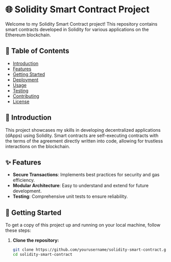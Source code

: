# 🌐 Solidity Smart Contract Project

Welcome to my Solidity Smart Contract project! This repository contains smart contracts developed in Solidity for various applications on the Ethereum blockchain.

## 📖 Table of Contents

- [Introduction](#introduction)
- [Features](#features)
- [Getting Started](#getting-started)
- [Deployment](#deployment)
- [Usage](#usage)
- [Testing](#testing)
- [Contributing](#contributing)
- [License](#license)

## 📝 Introduction

This project showcases my skills in developing decentralized applications (dApps) using Solidity. Smart contracts are self-executing contracts with the terms of the agreement directly written into code, allowing for trustless interactions on the blockchain.

## ✨ Features

- **Secure Transactions**: Implements best practices for security and gas efficiency.
- **Modular Architecture**: Easy to understand and extend for future development.
- **Testing**: Comprehensive unit tests to ensure reliability.

## 🚀 Getting Started

To get a copy of this project up and running on your local machine, follow these steps:

1. **Clone the repository:**

   ```bash
   git clone https://github.com/yourusername/solidity-smart-contract.git
   cd solidity-smart-contract

